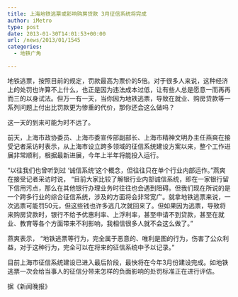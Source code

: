 ```yaml
---
title: 上海地铁逃票或影响购房贷款 3月征信系统将完成
author: iMetro
type: post
date: 2013-01-30T14:01:53+00:00
url: /news/2013/01/1545
categories:
  - 地铁广角

---
```

地铁逃票，按照目前的规定，罚款最高为票价的5倍。对于很多人来说，这种经济上的处罚也许算不上什么，也正是因为违法成本过低，让有些人总是愿意一而再再而三的以身试法。但万一有一天，当你因为地铁逃票，导致在就业、购房贷款等一系列问题上付出比罚款更为惨重的代价，那你还会这么做吗？

这一天的到来可能为时不远了。

前天，上海市政协委员、上海市委宣传部副部长、上海市精神文明办主任燕爽在接受记者采访时表示，从上海市设立跨多领域的征信系统建设方案以来，整个工作进展非常顺利，根据最新进展，今年上半年将能投入运行。

“以往我们也曾听到过 ‘诚信系统’这个概念，但往往只在单个行业内部运作。”燕爽在接受记者采访时说， “目前大家比较了解银行业内部诚信系统，即在一家银行留下信用污点，那么在其他银行办理业务时往往也会遇到阻碍。但我们现在所说的是一个跨多行业的综合征信系统，涉及的方面将会非常宽广。就拿地铁逃票来说，一次逃票可能罚50元，但这些钱也许多逃几次就回来了。但如果因为逃票，导致将来购房贷款时，银行不给予优惠利率、上浮利率，甚至申请不到贷款，甚至在就业、教育等各个方面带来不利影响，我相信很多人就不会这么做了。”

燕爽表示， “地铁逃票等行为，完全属于恶意的、唯利是图的行为，伤害了公众利益，对于这种行为，完全可以在将来的征信系统中予以记录。”

目前上海市征信系统建设已进入最后阶段，最快将在今年3月份建设完成。如地铁逃票一次会给当事人的征信分带来怎样的负面影响的处罚标准正在进行评估。

据《新闻晚报》